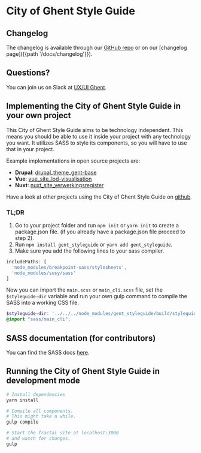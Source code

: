 # City of Ghent Style Guide

## Changelog

The changelog is available through our [GitHub repo](https://github.com/StadGent/fractal_styleguide_gent-base/)
or on our [changelog page]({{path '/docs/changelog'}}).

## Questions?

You can join us on Slack at <a href="https://uxuighent.slack.com/" target="_blank">UX/UI Ghent</a>.

## Implementing the City of Ghent Style Guide in your own project

This City of Ghent Style Guide aims to be technology independent. This means you should be
able to use it inside your project with any technology you want. It utilizes
SASS to style its components, so you will have to use that in your project.

Example implementations in open source projects are:

* **Drupal**: [drupal_theme_gent-base](https://github.com/StadGent/drupal_theme_gent-base)
* **Vue**: [vue_site_lod-visualisation](https://github.com/StadGent/vue_site_lod-visualisation)
* **Nuxt**: [nuxt_site_verwerkingsregister](https://github.com/StadGent/nuxt_site_verwerkingsregister)

Have a look at other projects using the City of Ghent Style Guide on [github](https://github.com/StadGent/fractal_styleguide_gent-base/network/dependents?package_id=UGFja2FnZS0xODQ5OTYzOQ%3D%3D).

### TL;DR

1. Go to your project folder and run `npm init` or `yarn init` to create a
  package.json file.
  (if you already have a package.json file proceed to step 2).
2. Run `npm install gent_styleguide` or `yarn add gent_styleguide`.
3. Make sure you add the following lines to your sass compiler.

  ```javascript
  includePaths: [
    'node_modules/breakpoint-sass/stylesheets',
    'node_modules/susy/sass'
  ]
  ```

Now you can import the `main.scss` or `main_cli.scss` file,
set the `$styleguide-dir` variable and run your own gulp
command to compile the SASS into a working CSS file.

```scss
$styleguide-dir: '../../../node_modules/gent_styleguide/build/styleguide' !default;
@import "sass/main_cli";
```

## SASS documentation (for contributors)

You can find the SASS docs <a href="{{ path '/sassdocs/index.html' }}" target="_blank">here</a>.

## Running the City of Ghent Style Guide in development mode

```bash
# Install dependencies
yarn install

# Compile all components.
# This might take a while.
gulp compile

# Start the fractal site at localhost:3000
# and watch for changes.
gulp
```
